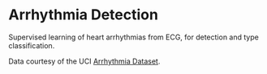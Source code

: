 # Arrhythmia Detection
Supervised learning of heart arrhythmias from ECG, for detection and type classification.

Data courtesy of the UCI [Arrhythmia Dataset](https://archive.ics.uci.edu/ml/datasets/Arrhythmia).
